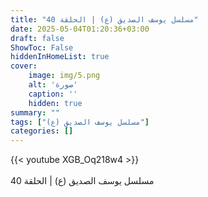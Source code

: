 ```yaml
---
title: "مسلسل يوسف الصديق (ع) | الحلقة 40"
date: 2025-05-04T01:20:36+03:00
draft: false
ShowToc: False
hiddenInHomeList: true
cover:
    image: img/5.png
    alt: 'صورة'
    caption: ''
    hidden: true
summary: ""
tags: ["مسلسل يوسف الصديق (ع)"]
categories: []
---
```


{{< youtube XGB_Oq218w4 >}}  
 <br>
مسلسل يوسف الصديق (ع) | الحلقة 40